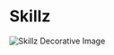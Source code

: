 # Skillz

![Skillz Decorative Image](https://www.skillz.com/wp-content/uploads/Skillz_ListingDay-1024x521.jpg)
